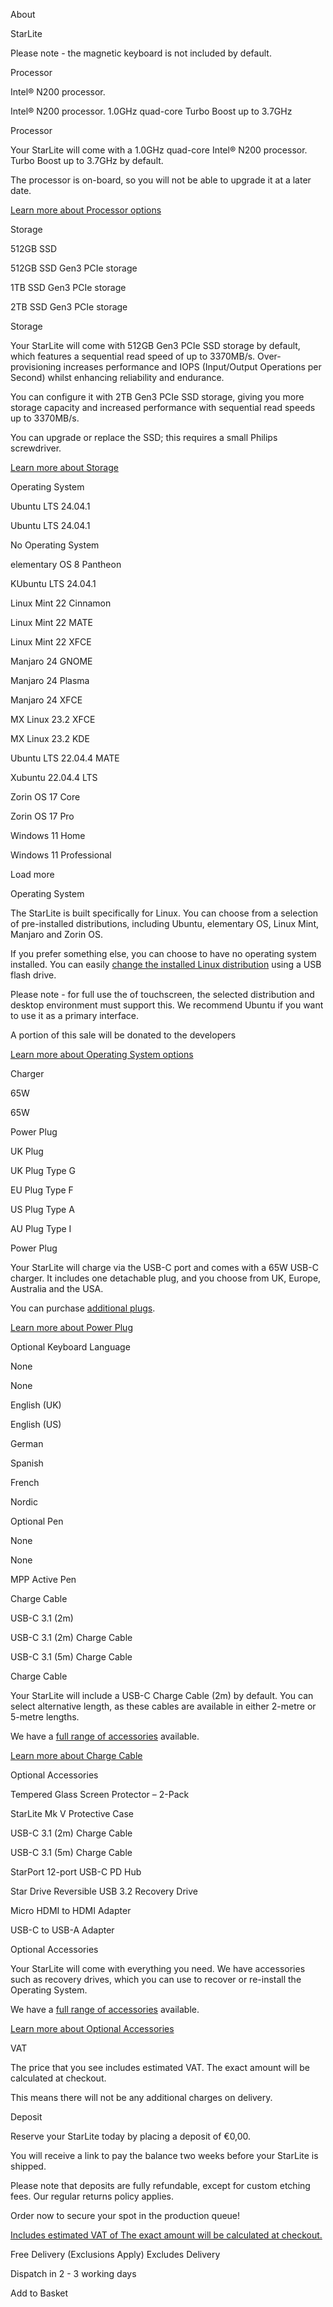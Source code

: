About

StarLite

Please note - the magnetic keyboard is not included by default.

Processor

 Intel® N200 processor.

Intel® N200 processor.  1.0GHz quad-core Turbo Boost up to 3.7GHz

 Processor

 Your StarLite will come with a 1.0GHz quad-core Intel® N200 processor. Turbo Boost up to 3.7GHz by default.

 The processor is on-board, so you will not be able to upgrade it at a later date.

[Learn more about Processor options](#processor)

Storage

 512GB SSD

512GB SSD  Gen3 PCIe storage

1TB SSD  Gen3 PCIe storage

2TB SSD  Gen3 PCIe storage

 Storage

 Your StarLite will come with 512GB Gen3 PCIe SSD storage by default, which features a sequential read speed of up to 3370MB/s. Over-provisioning increases performance and IOPS (Input/Output Operations per Second) whilst enhancing reliability and endurance.

 You can configure it with 2TB Gen3 PCIe SSD storage, giving you more storage capacity and increased performance with sequential read speeds up to 3370MB/s.

 You can upgrade or replace the SSD; this requires a small Philips screwdriver.

[Learn more about Storage](#storage)

Operating System

 Ubuntu LTS 24.04.1

Ubuntu LTS 24.04.1

No Operating System

elementary OS 8 Pantheon

KUbuntu LTS 24.04.1

Linux Mint 22 Cinnamon

Linux Mint 22 MATE

Linux Mint 22 XFCE

Manjaro 24 GNOME

Manjaro 24 Plasma

Manjaro 24 XFCE

MX Linux 23.2 XFCE

MX Linux 23.2 KDE

Ubuntu LTS 22.04.4 MATE

Xubuntu 22.04.4 LTS

Zorin OS 17 Core

Zorin OS 17 Pro

Windows 11 Home

Windows 11 Professional

Load more

 Operating System

 The StarLite is built specifically for Linux. You can choose from a selection of pre-installed distributions, including Ubuntu, elementary OS, Linux Mint, Manjaro and Zorin OS.

 If you prefer something else, you can choose to have no operating system installed. You can easily [change the installed Linux distribution](https://support.starlabs.systems/kb/guides/change-linux-distribution) using a USB flash drive.

 Please note - for full use the of touchscreen, the selected distribution and desktop environment must support this. We recommend Ubuntu if you want to use it as a primary interface.

A portion of this sale will be donated to the developers

[Learn more about Operating System options](#operating-system)

Charger

 65W

65W

Power Plug

 UK Plug

UK Plug  Type G

EU Plug  Type F

US Plug  Type A

AU Plug  Type I

 Power Plug

 Your StarLite will charge via the USB-C port and comes with a 65W USB-C charger. It includes one detachable plug, and you choose from UK, Europe, Australia and the USA.

 You can purchase [additional plugs](/collections/power-cables).

[Learn more about Power Plug](#power-plug)

Optional Keyboard Language

None

None

English (UK)

English (US)

German

Spanish

French

Nordic

Optional Pen

None

None

MPP Active Pen

Charge Cable

 USB-C 3.1 (2m)

USB-C 3.1 (2m)  Charge Cable

USB-C 3.1 (5m)  Charge Cable

 Charge Cable

 Your StarLite will include a USB-C Charge Cable (2m) by default. You can select alternative length, as these cables are available in either 2-metre or 5-metre lengths.

 We have a [full range of accessories](/collections/Accessories) available.

[Learn more about Charge Cable](#charge-cable)

Optional Accessories

Tempered Glass Screen Protector – 2-Pack

StarLite Mk V Protective Case

USB-C 3.1 (2m)  Charge Cable

USB-C 3.1 (5m)  Charge Cable

StarPort 12-port USB-C PD Hub

Star Drive Reversible USB 3.2 Recovery Drive

Micro HDMI to HDMI Adapter

USB-C to USB-A Adapter

 Optional Accessories

 Your StarLite will come with everything you need. We have accessories such as recovery drives, which you can use to recover or re-install the Operating System.

 We have a [full range of accessories](/collections/Accessories) available.

[Learn more about Optional Accessories](#optional-accessories)

 VAT

 The price that you see includes estimated VAT. The exact amount will be calculated at checkout.

 This means there will not be any additional charges on delivery.

 Deposit

 Reserve your StarLite today by placing a deposit of €0,00.

 You will receive a link to pay the balance two weeks before your StarLite is shipped.

 Please note that deposits are fully refundable, except for custom etching fees. Our regular returns policy applies.

 Order now to secure your spot in the production queue!

[Includes estimated VAT of The exact amount will be calculated at checkout.](#tax)

Free Delivery  (Exclusions Apply) Excludes Delivery

Dispatch in 2 - 3 working days

 Add to Basket
